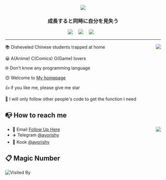 <div align="center">
 <img src="https://img.picgo.net/2023/01/13/work11705ec647f39a8d.gif"></img>
</div>
<h3 align="center">成長すると同時に自分を見失う</h3>
<div align="center">
  <a href="https://ban.moe/"><img src="https://img.shields.io/badge/Blog-博客-blue"></a>&emsp;
  <a href="https://space.bilibili.com/205067167"><img src="https://img.shields.io/badge/Bilibili-B%E7%AB%99-ff69b4"></a>&emsp;
  <a href="mailto:1139074074@qq.com"><img src="https://img.shields.io/badge/Email-邮箱-blue"></a>&emsp;
</div>
<hr>
<a href="https://ban.moe">
  <img align="right" src="https://github-readme-stats-mu-azure.vercel.app/api?username=aayorishy&show_icons=true&theme=default" />
</a>

📚 Disheveled Chinese students trapped at home

😀 A(Anime) C(Comics) G(Game) lovers

🌐 Don't know any programming language

😊 Welcome to [My homepage](https://ban.moe)

👍 if you like me, please give me star

👀 I will only follow other people's code to get the function I need


## 📭 How to reach me
<img align="right" src="https://github-readme-stats-mu-azure.vercel.app/api/top-langs?username=aayorishy&layout=compact" />

- 📧 Email [Follow Up Here](mailto:1139074074@qq.com)
- ✈️ Telegram [@ayorishy](https://t.me/ayorishy)
- 🐧 Kook [@ayorishy](https://kook.top/KX4cQx)

## 📋 Magic Number
![Visited By](https://count.getloli.com/get/@aayorishy?theme=rule34)
